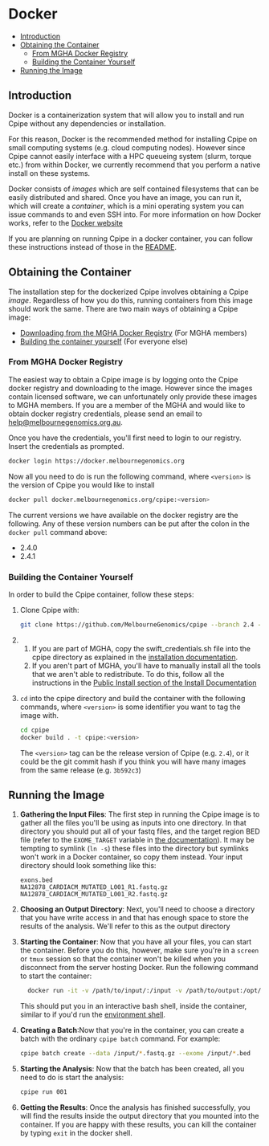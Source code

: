 # Docker
* [Introduction](#introduction)
* [Obtaining the Container](#obtaining-the-container)
	* [From MGHA Docker Registry](#from-mgha-docker-registry)
	* [Building the Container Yourself](#building-the-container-yourself)
* [Running the Image](#running-the-image)

## Introduction
Docker is a containerization system that will allow you to install and run Cpipe without any dependencies or installation.

For this reason, Docker is the recommended method for installing Cpipe on small computing systems (e.g. cloud computing nodes).
However since Cpipe cannot easily interface with a HPC queueing system (slurm, torque etc.) from within Docker, we
currently recommend that you perform a native install on these systems.

Docker consists of *images* which are self contained filesystems that can be easily distributed and shared. Once you have
an image, you can run it, which will create a *container*, which is a mini operating system you can issue commands to
and even SSH into. For more information on how Docker works, refer to the [Docker website](https://www.docker.com/what-docker)

If you are planning on running Cpipe in a docker container, you can follow these instructions instead of those in the
[README](../README.md).

## Obtaining the Container
The installation step for the dockerized Cpipe involves obtaining a Cpipe *image*. Regardless of how you do this, running
containers from this image should work the same. There are two main ways of obtaining a Cpipe image:
* [Downloading from the MGHA Docker Registry](#from-mgha-docker-registry) (For MGHA members)
* [Building the container yourself](#building-the-container-yourself) (For everyone else)

### From MGHA Docker Registry
The easiest way to obtain a Cpipe image is by logging onto the Cpipe docker registry and downloading to the image. However
since the images contain licensed software, we can unfortunately only provide these images to MGHA members. If you are
a member of the MGHA and would like to obtain docker registry credentials, please send an email to help@melbournegenomics.org.au.

Once you have the credentials, you'll first need to login to our registry. Insert the credentials as prompted.
```bash
docker login https://docker.melbournegenomics.org
```

Now all you need to do is run the following command, where `<version>` is the version of Cpipe you would like to install
```bash
docker pull docker.melbournegenomics.org/cpipe:<version>
```
The current versions we have available on the docker registry are the following. Any of these version numbers can be put 
after the colon in the `docker pull` command above:
* 2.4.0
* 2.4.1

### Building the Container Yourself

In order to build the Cpipe container, follow these steps:

1. Clone Cpipe with:

    ```bash
    git clone https://github.com/MelbourneGenomics/cpipe --branch 2.4 --depth 1
    ```
2.
    1. If you are part of MGHA, copy the swift_credentials.sh file into the cpipe directory as explained in the [installation documentation](install.md#mgha-install).
    2. If you aren't part of MGHA, you'll have to manually install all the tools that we aren't able to redistribute. To do this, follow all the instructions in the [Public Install section of the Install Documentation](install.md#public-install)
3. `cd` into the cpipe directory and build the container with the following commands,
 where `<version>` is some identifier you want to tag the image with.
    ```bash
    cd cpipe
    docker build . -t cpipe:<version>
    ```
    The `<version>` tag can be the release version of Cpipe (e.g. `2.4`), or it could be the git commit hash if you think
    you will have many images from the same release (e.g. `3b592c3`)

## Running the Image

1. **Gathering the Input Files**: The first step in running the Cpipe image is to gather all the files you'll be using as inputs into one directory. In 
	that directory you should put all of your fastq files, and the target region BED file (refer to the `EXOME_TARGET` variable
	in [the documentation](configuration.md#options)). It may be tempting to symlink (`ln -s`) these files into the directory
	but symlinks won't work in a Docker container, so copy them instead. Your input directory should look something like
	this:
	```
	exons.bed
	NA12878_CARDIACM_MUTATED_L001_R1.fastq.gz
	NA12878_CARDIACM_MUTATED_L001_R2.fastq.gz
	```
2.  **Choosing an Output Directory**: Next, you'll need to choose a directory that you have write access in and that has enough space to store the results of 
	the analysis. We'll refer to this as the output directory
	
3.  **Starting the Container**: Now that you have all your files, you can start the container. Before you do this, however,
 make sure you're in a `screen` or `tmux` session so that the container won't be killed when you disconnect from the server
  hosting Docker. Run the following command to start the container:
	```bash
	  docker run -it -v /path/to/input/:/input -v /path/to/output:/opt/cpipe/batches/001 cpipe:<tag>
	```
	This should put you in an interactive bash shell, inside the container, similar to if you'd run the 
	[environment shell](batches.md#cpipe_environment).

4. **Creating a Batch**:Now that you're in the container, you can create a batch with the ordinary `cpipe batch` command. For example:
	```bash
	cpipe batch create --data /input/*.fastq.gz --exome /input/*.bed
	```
	
5. **Starting the Analysis**: Now that the batch has been created, all you need to do is start the analysis:
	```bash
	cpipe run 001
	```
6. **Getting the Results**: Once the analysis has finished successfully, you will find the results inside the output
	directory that you mounted into the container. If you are happy with these results, you can kill the container by
	typing `exit` in the docker shell.

